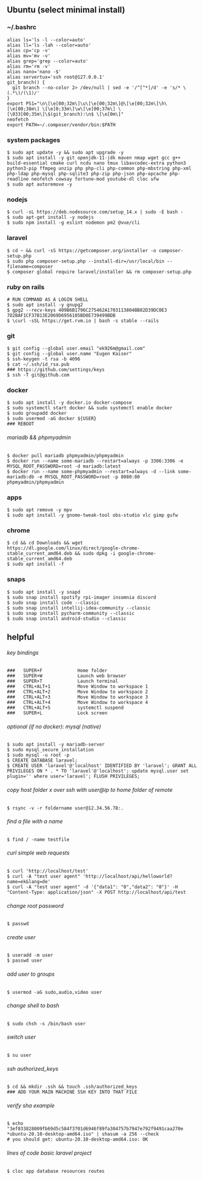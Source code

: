 ## Ubuntu (select minimal install)

### ~/.bashrc
    alias ls='ls -l --color=auto'
    alias ll='ls -lah --color=auto'
    alias cp='cp -v'
    alias mv='mv -v'
    alias grep='grep --color=auto'
    alias rm='rm -v'
    alias nano='nano -$'
    alias servertux='ssh root@127.0.0.1'
    git_branch() {
      git branch --no-color 2> /dev/null | sed -e '/^[^*]/d' -e 's/* \(.*\)/(\1)/'
    }
    export PS1="\n\[\e[00;32m\]\u\[\e[00;32m\]@\[\e[00;32m\]\h\[\e[00;38m\] \[\e[0;33m\]\w\[\e[00;37m\] \[\033[00;35m\]\$(git_branch):\n$ \[\e[0m\]"
    neofetch
    export PATH=~/.composer/vendor/bin:$PATH
  
### system packages
    $ sudo apt update -y && sudo apt upgrade -y
    $ sudo apt install -y git openjdk-11-jdk maven nmap wget gcc g++ build-essential cmake curl ncdu nano tmux libavcodec-extra python3 python3-pip ffmpeg unzip php php-cli php-common php-mbstring php-xml php-ldap php-mysql php-sqlite3 php-zip php-json php-opcache php-readline neofetch cowsay fortune-mod youtube-dl cloc ufw
    $ sudo apt autoremove -y

### nodejs
    $ curl -sL https://deb.nodesource.com/setup_14.x | sudo -E bash -
    $ sudo apt-get install -y nodejs
    $ sudo npm install -g eslint nodemon pm2 @vue/cli

### laravel
    $ cd ~ && curl -sS https://getcomposer.org/installer -o composer-setup.php
    $ sudo php composer-setup.php --install-dir=/usr/local/bin --filename=composer
    $ composer global require laravel/installer && rm composer-setup.php

### ruby on rails
    # RUN COMMAND AS A LOGIN SHELL
    $ sudo apt install -y gnupg2
    $ gpg2 --recv-keys 409B6B1796C275462A1703113804BB82D39DC0E3 7D2BAF1CF37B13E2069D6956105BD0E739499BDB
    $ \curl -sSL https://get.rvm.io | bash -s stable --rails

### git
    $ git config --global user.email "ek926m@gmail.com"
    $ git config --global user.name "Eugen Kaiser"
    $ ssh-keygen -t rsa -b 4096
    $ cat ~/.ssh/id_rsa.pub
    ### https://github.com/settings/keys
    $ ssh -T git@github.com

### docker
    $ sudo apt install -y docker.io docker-compose
    $ sudo systemctl start docker && sudo systemctl enable docker
    $ sudo groupadd docker
    $ sudo usermod -aG docker ${USER}
    ### REBOOT
###### mariadb && phpmyadmin
    $ docker pull mariadb phpmyadmin/phpmyadmin
    $ docker run --name some-mariadb --restart=always -p 3306:3306 -e MYSQL_ROOT_PASSWORD=root -d mariadb:latest
    $ docker run --name some-phpmyadmin --restart=always -d --link some-mariadb:db -e MYSQL_ROOT_PASSWORD=root -p 8080:80 phpmyadmin/phpmyadmin

### apps
    $ sudo apt remove -y mpv
    $ sudo apt install -y gnome-tweak-tool obs-studio vlc gimp gufw

### chrome
    $ cd && cd Downloads && wget https://dl.google.com/linux/direct/google-chrome-stable_current_amd64.deb && sudo dpkg -i google-chrome-stable_current_amd64.deb
    $ sudo apt install -f

### snaps
    $ sudo apt install -y snapd
    $ sudo snap install spotify rpi-imager insomnia discord
    $ sudo snap install code --classic
    $ sudo snap install intellij-idea-community --classic
    $ sudo snap install pycharm-community --classic
    $ sudo snap install android-studio --classic

## helpful

###### key bindings
    ###   SUPER+F             Home folder
    ###   SUPER+W             Launch web browser
    ###   SUPER+T             Launch terminal
    ###   CTRL+ALT+1          Move Window to workspace 1
    ###   CTRL+ALT+2          Move Window to workspace 2
    ###   CTRL+ALT+3          Move Window to workspace 3
    ###   CTRL+ALT+4          Move Window to workspace 4
    ###   CTRL+ALT+S          systemctl suspend
    ###   SUPER+L             Lock screen


###### optional (if no docker): mysql (native)
    $ sudo apt install -y mariadb-server
    $ sudo mysql_secure_installation
    $ sudo mysql -u root -p
    $ CREATE DATABASE laravel;
    $ CREATE USER 'laravel'@'localhost' IDENTIFIED BY 'laravel'; GRANT ALL PRIVILEGES ON * . * TO 'laravel'@'localhost'; update mysql.user set plugin='' where user='laravel'; FLUSH PRIVILEGES;

###### copy host folder x over ssh with user@ip to home folder of remote
    $ rsync -v -r foldername user@12.34.56.78:.
###### find a file with a name
    $ find / -name testfile
###### curl simple web requests
    $ curl 'http://localhost/test'
    $ curl -A "test user agent" 'http://localhost/api/helloworld?name=ek&lang=de'
    $ curl -A "test user agent" -d '{"data1": "0","data2": "0"}' -H "Content-Type: application/json" -X POST http://localhost/api/test
###### change root password
    $ passwd
###### create user
    $ useradd -m user
    $ passwd user
###### add user to groups
    $ usermod -aG sudo,audio,video user
###### change shell to bash
    $ sudo chsh -s /bin/bash user
###### switch user
    $ su user
###### ssh authorized_keys
    $ cd && mkdir .ssh && touch .ssh/authorized_keys
    ### ADD YOUR MAIN MACHINE SSH KEY INTO THAT FILE
###### verify sha example
    $ echo "3ef833828009fb69d5c584f3701d6946f89fa304757b7947e792f9491caa270e *ubuntu-20.10-desktop-amd64.iso" | shasum -a 256 --check
    # you should get: ubuntu-20.10-desktop-amd64.iso: OK
###### lines of code basic laravel project
    $ cloc app database resources routes
